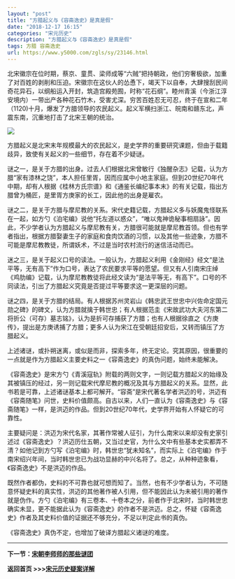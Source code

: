 ```yaml
---
layout: "post"
title: "方腊起义与《容斋逸史》是真是假"
date: "2018-12-17 16:15"
categories: "宋元历史"
description: "方腊起义与《容斋逸史》是真是假"
tags: 方腊 容斋逸史
url: https://www.y5000.com/zgls/sy/23146.html
---
```






北宋徽宗在位时期，蔡京、童贯、梁师成等“六贼”把持朝政，他们穷奢极欲，加重了对百姓的剥削和压迫。宋徽宗在这伙人的怂恿下，竭天下以自奉，大肆搜刮民间奇花异石，以纲船运入开封，筑造宫殿苑囿，时称“花石纲”。睦州青溪（今浙江淳安境内）一带出产各种花石竹木，受害尤深。穷苦百姓忍无可忍，终于在宣和二年（1120)十月，爆发了方腊领导的农民起义。起义军横扫浙江、皖南和赣东北，声震东南，沉重地打击了北宋王朝的统治。

![](https://img.y5000.com/uploads/allimg/170629/8-1F62911131C95.jpg)

方腊起义是北宋末年规模最大的农民起义，是史学界的重要研究课题，但由于载籍歧异，致使有关起义的一些细节，存在着不少疑谜。

谜之一，是关于方腊的出身。过去人们根据北宋曾敏行《独醒杂志》记载，认为方腊“家有漆林之饶”，本人担任里胥，因而应属中小地主家庭。但到20世纪70年代中期，却有人根据《桂林方氏宗谱》和《通鉴长编纪事本末》的有关记载，指出方腊曾为桶匠，是里胥方庚家的长工，因此他的出身是雇农。

谜之二，是关于方腊与摩尼教的关系。宋代史籍记载，方腊起义多与妖魔鬼怪联系在一起，如方勺《泊宅编》说他“托左道以惑众”，“唯以鬼神诡秘事相扇詠”。因此，不少学者认为方腊起义与摩尼教有关，方腊很可能就是摩尼教首领。但也有学者指出，根据方腊娶妻生子的家庭和食肉饮酒的习惯，以及其他一些迹象，方腊不可能是摩尼教教徒，所谓妖术，不过是当时农村流行的迷信活动而已。

迷之三，是关于起义口号的读法。一般认为，方腊起义利用《金刚经》经文“是法平等，无有高下”作为口号，表达了农民要求平等的愿望。但又有人引南宋庄绰《鸡肋编》记载，认为摩尼教教徒将此经文读为“是法平等无，有高下”。口号的不同读法，引出了方腊起义究竟是否提过平等要求这一更深层的问题。

谜之四，是关于方腊的结局。有人根据苏州灵岩山《韩忠武王世忠中兴佐命定国元勋之碑》的碑文，认为方腊就擒于韩世忠；有人根据范圭《宋故武功大夫河东第二将折公（可存）墓志铭》，认为是折可存捕获了方腊；也有人根据徐直之《方庚传》，提出是方庚诱捕了方腊；更多人认为宋江在受朝廷招安后，又转而镇压了方腊起义。

上述诸谜，或扑朔迷离，或似是而非，探索多年，终无定论。究其原因，很重要的一点就是作为方腊起义主要史料之一《容斋逸史》的真伪问题，始终未能解决。

《容斋逸史》是宋方勺《青溪寇轨》附载的两则文字，一则记载方腊起义的始缘及其被镇压的经过，另一则记载宋代摩尼教的概况及其与方腊起义的关系。显然，此书若是可靠，上述诸谜基本上都可解开。“容斋”是宋代著名学者洪迈的号，洪迈有《容斋随笔》问世，史料价值颇高。自古以来，人们一直认为《容斋逸史》与《容斋随笔》一样，是洪迈的作品。但到20世纪70年代，史学界开始有人怀疑它的可靠性。

主要疑问是：洪迈为宋代名家，其著作常被人征引，为什么南宋以来却没有史家引述过《容斋逸史》？洪迈历仕五朝，又当过史官，为什么文中有些基本史实都弄不清？如他记到方勺写《泊宅编》时，韩世忠“犹未知名”，而实际上《泊宅编》作于南宋绍兴年间，当时韩世忠已为战功显赫的中兴名将了。总之，从种种迹象看，《容斋逸史》不是洪迈的作品。

既然作者都伪，史料的不可靠也就可想而知了。当然，也有不少学者认为，不可随意怀疑史料的真实性，洪迈的其他著作被人引用，但不能因此认为未被引用的著作就是伪作。方勺《泊宅编》有三卷本、十卷本之分，前者作于北宋时，当时韩世忠确实未显，更不能据此认为《容斋逸史》的作者不是洪迈。总之，怀疑《容斋逸史》作者及其史料价值的证据还不够充分，不足以判定此书的真伪。

《容斋逸史》真伪不定，也增加了破译方腊起义诸谜的难度。

* * *

**下一节：[宋朝李师师的那些谜团](https://www.y5000.com/zgls/sy/23147.html)**

**返回首页 >>>[宋元历史疑案详解](https://www.y5000.com/zgls/sy/23199.html)**
